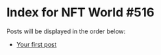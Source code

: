 # Index for NFT World #516
Posts will be displayed in the order below:

- [Your first post](./001-first.md)

